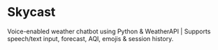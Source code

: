# Skycast
Voice-enabled weather chatbot using Python &amp; WeatherAPI | Supports speech/text input, forecast, AQI, emojis &amp; session history.
